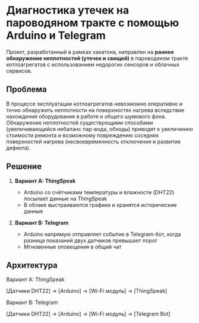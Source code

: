 # Диагностика утечек на пароводяном тракте с помощью Arduino и Telegram

Проект, разработанный в рамках хакатона, направлен на **раннее обнаружение неплотностей (утечек и свищей)** в пароводяном тракте котлоагрегатов с использованием недорогих сенсоров и облачных сервисов.

## Проблема

В процессе эксплуатации котлоагрегатов невозможно оперативно и точно обнаружить неплотности на поверхностях нагрева вследствие нахождения оборудования в работе и общего шумового фона. Обнаружение неплотностей существующими способами (увеличивающийся небаланс пар-вода, обходы) приводят к увеличению стоимости ремонта и возможному повреждению соседних поверхностей нагрева (несвоевременность отключения и развитие дефекта).

## Решение

1. **Вариант A: ThingSpeak**  
   - Arduino со счётчиками температуры и влажности (DHT22) посылает данные на ThingSpeak  
   - В облаке выстраиваются графики и хранятся исторические данные  

2. **Вариант B: Telegram**  
   - Arduino напрямую отправляет событие в Telegram-бот, когда разница показаний двух датчиков превышает порог  
   - Мгновенные оповещения в общий чат

## Архитектура

  Вариант A: ThingSpeak

[Датчики DHT22] → [Arduino] → [Wi-Fi модуль] → [ThingSpeak]                               

 Вариант B: Telegram

[Датчики DHT22] → [Arduino] → [Wi-Fi модуль] → [Telegram Bot]

